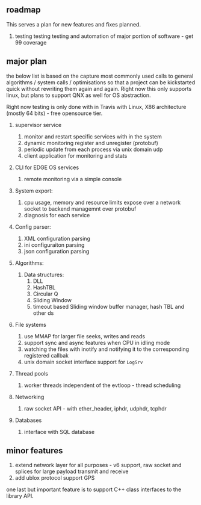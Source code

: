 ## roadmap

This serves a plan for new features and fixes planned.

1. testing testing testing and automation of major portion of software - get 99 coverage

## major plan

the below list is based on the capture most commonly used calls to general algorithms / system calls / optimisations so that a project can be kickstarted quick without rewriting them again and again. Right now this only supports linux, but plans to support QNX as well for OS abstraction.

Right now testing is only done with in Travis with Linux, X86 architecture (mostly 64 bits) - free opensource tier.

1. supervisor service
    1. monitor and restart specific services with in the system
    2. dynamic monitoring register and unregister (protobuf)
    3. periodic update from each process via unix domain udp
    4. client application for monitoring and stats

2. CLI for EDGE OS services
    1. remote monitoring via a simple console

3. System export:
    1. cpu usage, memory and resource limits expose over a network socket to backend managemnt over protobuf
    2. diagnosis for each service

4. Config parser:
    1. XML configuration parsing
    2. ini configuraiton parsing
    3. json configuration parsing

5. Algorithms:
    1. Data structures:
        1. DLL
        2. HashTBL
        3. Circular Q
        4. Sliding Window
        5. timeout based Sliding window buffer manager, hash TBL and other ds

6. File systems
    1. use MMAP for larger file seeks, writes and reads
    2. support sync and async features when CPU in idling mode
    3. watching the files with inotify and notifying it to the corresponding registered callbak
    4. unix domain socket interface support for `LogSrv`

7. Thread pools
    1. worker threads independent of the evtloop - thread scheduling

8. Networking
    1. raw socket API - with ether_header, iphdr, udphdr, tcphdr

9. Databases
    1. interface with SQL database

## minor features

1. extend network layer for all purposes - v6 support, raw socket and splices for large payload transmit and receive
2. add ublox protocol support GPS

one last but important feature is to support C++ class interfaces to the library API.

